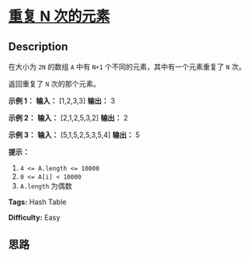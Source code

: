 # [重复 N 次的元素][title]

## Description

在大小为 `2N` 的数组 `A` 中有 `N+1` 个不同的元素，其中有一个元素重复了 `N` 次。

返回重复了 `N` 次的那个元素。



**示例 1：**
            **输入：** [1,2,3,3]    **输出：** 3    

**示例 2：**
            **输入：** [2,1,2,5,3,2]    **输出：** 2    

**示例  3：**
            **输入：** [5,1,5,2,5,3,5,4]    **输出：** 5    



**提示：**

  1. `4 <= A.length <= 10000`
  2. `0 <= A[i] < 10000`
  3. `A.length` 为偶数


**Tags:** Hash Table

**Difficulty:** Easy

## 思路

[title]: https://leetcode-cn.com/problems/n-repeated-element-in-size-2n-array

